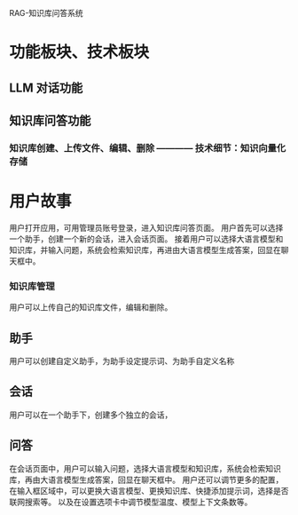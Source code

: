 RAG-知识库问答系统

# 功能板块、技术板块

## LLM 对话功能

## 知识库问答功能

### 知识库创建、上传文件、编辑、删除 ———— 技术细节：知识向量化存储

# 用户故事

用户打开应用，可用管理员账号登录，进入知识库问答页面。
用户首先可以选择一个助手，创建一个新的会话，进入会话页面。
接着用户可以选择大语言模型和知识库，并输入问题，系统会检索知识库，再进由大语言模型生成答案，回显在聊天框中。

### 知识库管理

用户可以上传自己的知识库文件，编辑和删除。

## 助手

用户可以创建自定义助手，为助手设定提示词、为助手自定义名称

## 会话

用户可以在一个助手下，创建多个独立的会话，

## 问答

在会话页面中，用户可以输入问题，选择大语言模型和知识库，系统会检索知识库，再由大语言模型生成答案，回显在聊天框中。
用户还可以调节更多的配置，在输入框区域中，可以更换大语言模型、更换知识库、快捷添加提示词，选择是否联网搜索等。
以及在设置选项卡中调节模型温度、模型上下文条数等。
